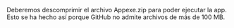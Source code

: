 Deberemos descomprimir el archivo Appexe.zip para poder ejecutar la app.
Esto se ha hecho así porque GitHub no admite archivos de más de 100 MB.
